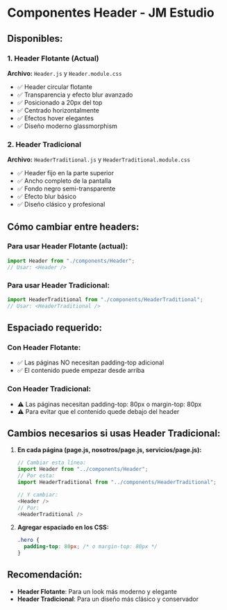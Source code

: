 # Componentes Header - JM Estudio

## Disponibles:

### 1. Header Flotante (Actual)
**Archivo:** `Header.js` y `Header.module.css`
- ✅ Header circular flotante
- ✅ Transparencia y efecto blur avanzado
- ✅ Posicionado a 20px del top
- ✅ Centrado horizontalmente
- ✅ Efectos hover elegantes
- ✅ Diseño moderno glassmorphism

### 2. Header Tradicional
**Archivo:** `HeaderTraditional.js` y `HeaderTraditional.module.css`
- ✅ Header fijo en la parte superior
- ✅ Ancho completo de la pantalla
- ✅ Fondo negro semi-transparente
- ✅ Efecto blur básico
- ✅ Diseño clásico y profesional

## Cómo cambiar entre headers:

### Para usar Header Flotante (actual):
```javascript
import Header from "./components/Header";
// Usar: <Header />
```

### Para usar Header Tradicional:
```javascript
import HeaderTraditional from "./components/HeaderTraditional";
// Usar: <HeaderTraditional />
```

## Espaciado requerido:

### Con Header Flotante:
- ✅ Las páginas NO necesitan padding-top adicional
- ✅ El contenido puede empezar desde arriba

### Con Header Tradicional:
- ⚠️ Las páginas necesitan padding-top: 80px o margin-top: 80px
- ⚠️ Para evitar que el contenido quede debajo del header

## Cambios necesarios si usas Header Tradicional:

1. **En cada página (page.js, nosotros/page.js, servicios/page.js):**
   ```javascript
   // Cambiar esta línea:
   import Header from "../components/Header";
   // Por esta:
   import HeaderTraditional from "../components/HeaderTraditional";
   
   // Y cambiar:
   <Header />
   // Por:
   <HeaderTraditional />
   ```

2. **Agregar espaciado en los CSS:**
   ```css
   .hero {
     padding-top: 80px; /* o margin-top: 80px */
   }
   ```

## Recomendación:
- **Header Flotante**: Para un look más moderno y elegante
- **Header Tradicional**: Para un diseño más clásico y conservador









